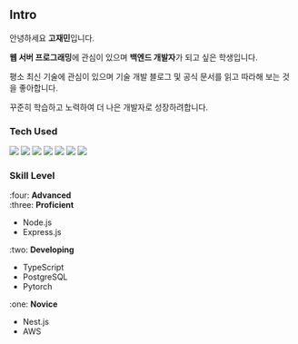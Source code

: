 ## Intro


안녕하세요 **고재민**입니다.

**웹 서버 프로그래밍**에 관심이 있으며 **백엔드 개발자**가 되고 싶은 학생입니다.

평소 최신 기술에 관심이 있으며 기술 개발 블로그 및 공식 문서를 읽고 따라해 보는 것을 좋아합니다.

꾸준히 학습하고 노력하여 더 나은 개발자로 성장하려합니다.


### Tech Used
<div>
<img src="https://img.shields.io/badge/Node.js-339933?style=flat&logo=Node.js&logoColor=ffffff"/>
<img src="https://img.shields.io/badge/TypeScript-3178C6?style=flat&logo=typescript&logoColor=ffffff"/>
<img src="https://img.shields.io/badge/Express-ffffff?style=flat&logo=express&logoColor=000000"/>
<img src="https://img.shields.io/badge/Nest-E0234E?style=flat&logo=nestjs&logoColor=ffffff"/>
<img src="https://img.shields.io/badge/PyTorch-EE4C2C?style=flat&logo=PyTorch&logoColor=ffffff"/>
<img src="https://img.shields.io/badge/PostgreSQL-%23316192?style=flat&logo=postgresql&logoColor=ffffff">
<img src="https://img.shields.io/badge/Amazon%20AWS-232F3E?style=flat&logo=Amazon%20AWS&logoColor=ffffff">
</div>

### Skill Level
<div>
<div title = "4 Advanced - 관련 지식과 경험에 전문적이며 다른 사람을 리드하고 교육할 수 있는 정도의 수준입니다.">
  :four: <b>Advanced</b>
</div>
</div>

<div>
<div title = "3 Proficient - 관련 지식과 경험이 풍부하여 능숙하게 업무 수행이 가능한 수준입니다.">
  :three: <b>Proficient</b>
</div>
<ul>
<li>Node.js</li>
<li>Express.js</li>
</ul>
</div>

<div>
<div title = "2 Developing - 능숙하진 않지만 기본적인 업무 수행 가능한 수준입니다.">
  :two: <b>Developing</b>
</div>
<ul>
<li>TypeScript</li>
<li>PostgreSQL</li>
<li>Pytorch</li>
</ul>
</div>

<div>
<div title = "1 Novice - 해당 능력/지식이 무엇인지 알고는 있지만, 관련 업무 수행 경험이 충분치 않고 도움이 필요한 수준입니다.">
  :one: <b>Novice</b>
</div>
<ul>
<li>Nest.js</li>
<li>AWS</li>
</ul>
</div>